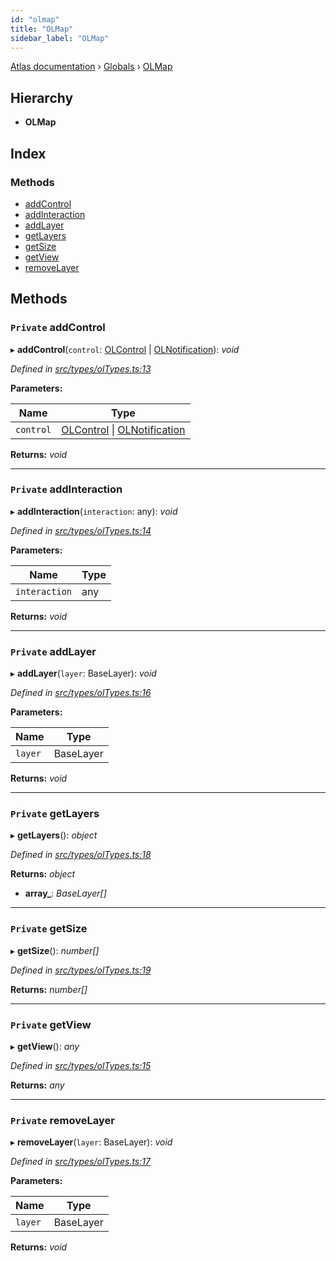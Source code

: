 ```yaml
---
id: "olmap"
title: "OLMap"
sidebar_label: "OLMap"
---
```


[Atlas documentation](../index.md) › [Globals](../globals.md) › [OLMap](olmap.md)

## Hierarchy

* **OLMap**

## Index

### Methods

* [addControl](olmap.md#private-addcontrol)
* [addInteraction](olmap.md#private-addinteraction)
* [addLayer](olmap.md#private-addlayer)
* [getLayers](olmap.md#private-getlayers)
* [getSize](olmap.md#private-getsize)
* [getView](olmap.md#private-getview)
* [removeLayer](olmap.md#private-removelayer)

## Methods

### `Private` addControl

▸ **addControl**(`control`: [OLControl](olcontrol.md) | [OLNotification](olnotification.md)): *void*

*Defined in [src/types/olTypes.ts:13](https://github.com/chronark/atlas/blob/4bbedb2/src/types/olTypes.ts#L13)*

**Parameters:**

Name | Type |
------ | ------ |
`control` | [OLControl](olcontrol.md) &#124; [OLNotification](olnotification.md) |

**Returns:** *void*

___

### `Private` addInteraction

▸ **addInteraction**(`interaction`: any): *void*

*Defined in [src/types/olTypes.ts:14](https://github.com/chronark/atlas/blob/4bbedb2/src/types/olTypes.ts#L14)*

**Parameters:**

Name | Type |
------ | ------ |
`interaction` | any |

**Returns:** *void*

___

### `Private` addLayer

▸ **addLayer**(`layer`: BaseLayer): *void*

*Defined in [src/types/olTypes.ts:16](https://github.com/chronark/atlas/blob/4bbedb2/src/types/olTypes.ts#L16)*

**Parameters:**

Name | Type |
------ | ------ |
`layer` | BaseLayer |

**Returns:** *void*

___

### `Private` getLayers

▸ **getLayers**(): *object*

*Defined in [src/types/olTypes.ts:18](https://github.com/chronark/atlas/blob/4bbedb2/src/types/olTypes.ts#L18)*

**Returns:** *object*

* **array_**: *BaseLayer[]*

___

### `Private` getSize

▸ **getSize**(): *number[]*

*Defined in [src/types/olTypes.ts:19](https://github.com/chronark/atlas/blob/4bbedb2/src/types/olTypes.ts#L19)*

**Returns:** *number[]*

___

### `Private` getView

▸ **getView**(): *any*

*Defined in [src/types/olTypes.ts:15](https://github.com/chronark/atlas/blob/4bbedb2/src/types/olTypes.ts#L15)*

**Returns:** *any*

___

### `Private` removeLayer

▸ **removeLayer**(`layer`: BaseLayer): *void*

*Defined in [src/types/olTypes.ts:17](https://github.com/chronark/atlas/blob/4bbedb2/src/types/olTypes.ts#L17)*

**Parameters:**

Name | Type |
------ | ------ |
`layer` | BaseLayer |

**Returns:** *void*
